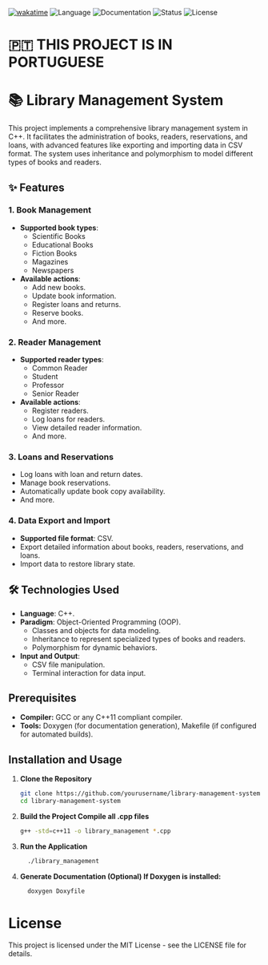 [![wakatime](https://wakatime.com/badge/github/AlexPT2k22/Projecto_POO.svg)](https://wakatime.com/badge/github/AlexPT2k22/Projecto_POO) ![Language](https://img.shields.io/badge/language-C++-blue) ![Documentation](https://img.shields.io/badge/documentation-Doxygen-brightgreen) ![Status](https://img.shields.io/badge/status-Done-brightgreen) ![License](https://img.shields.io/badge/license-MIT-blue)

# 🇵🇹 THIS PROJECT IS IN PORTUGUESE

# 📚 Library Management System

This project implements a comprehensive library management system in C++. It facilitates the administration of books, readers, reservations, and loans, with advanced features like exporting and importing data in CSV format. The system uses inheritance and polymorphism to model different types of books and readers.

## ✨ Features

### 1. **Book Management**
- **Supported book types**:
  - Scientific Books
  - Educational Books
  - Fiction Books
  - Magazines
  - Newspapers
- **Available actions**:
  - Add new books.
  - Update book information.
  - Register loans and returns.
  - Reserve books.
  - And more.

### 2. **Reader Management**
- **Supported reader types**:
  - Common Reader
  - Student
  - Professor
  - Senior Reader
- **Available actions**:
  - Register readers.
  - Log loans for readers.
  - View detailed reader information.
  - And more.

### 3. **Loans and Reservations**
- Log loans with loan and return dates.
- Manage book reservations.
- Automatically update book copy availability.
- And more.

### 4. **Data Export and Import**
- **Supported file format**: CSV.
- Export detailed information about books, readers, reservations, and loans.
- Import data to restore library state.

## 🛠️ Technologies Used
- **Language**: C++.
- **Paradigm**: Object-Oriented Programming (OOP).
  - Classes and objects for data modeling.
  - Inheritance to represent specialized types of books and readers.
  - Polymorphism for dynamic behaviors.
- **Input and Output**:
  - CSV file manipulation.
  - Terminal interaction for data input.
 
## Prerequisites

- **Compiler:** GCC or any C++11 compliant compiler.
- **Tools:** Doxygen (for documentation generation), Makefile (if configured for automated builds).

## Installation and Usage

1. **Clone the Repository**
   ```bash
   git clone https://github.com/yourusername/library-management-system.git
   cd library-management-system
   ```

2. **Build the Project Compile all .cpp files**
   ```bash
   g++ -std=c++11 -o library_management *.cpp
   ```
   
3. **Run the Application**
    ```bash
      ./library_management
4. **Generate Documentation (Optional) If Doxygen is installed:**
   ```bash
     doxygen Doxyfile
   ```

# License
This project is licensed under the MIT License - see the LICENSE file for details.
